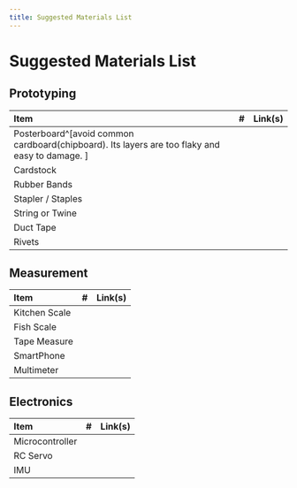 ```yaml
---
title: Suggested Materials List
---
```


# Suggested Materials List

## Prototyping

| Item                                                                                            | # | Link(s) |
|:------------------------------------------------------------------------------------------------|:--|:--------|
| Posterboard^[avoid common cardboard(chipboard).  Its layers are too flaky and easy to damage. ] |   |         |
| Cardstock                                                                                       |   |         |
| Rubber Bands                                                                                    |   |         |
| Stapler / Staples                                                                               |   |         |
| String or Twine                                                                                 |   |         |
| Duct Tape                                                                                       |   |         |
| Rivets                                                                                          |   |         |


## Measurement

| Item          | # | Link(s) |
|:--------------|:--|:--------|
| Kitchen Scale |   |         |
| Fish Scale    |   |         |
| Tape Measure  |   |         |
| SmartPhone    |   |         |
| Multimeter    |   |         |

## Electronics

| Item            | # | Link(s) |
|:----------------|:--|:--------|
| Microcontroller |   |         |
| RC Servo        |   |         |
| IMU             |   |         |


